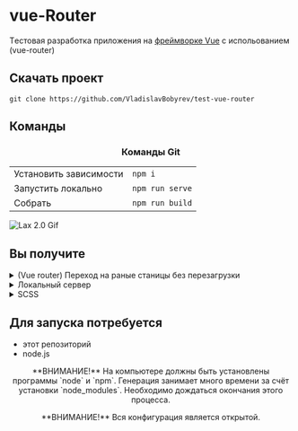 # vue-Router

Tестовая разработка приложения
на [фреймворке Vue](https://github.com/vuejs/vue)
 с испольованием (vue-router)

## Скачать проект
```
git clone https://github.com/VladislavBobyrev/test-vue-router
```

## Команды

<div align="center">
<h3  align="center">Команды Git</h3>  
  
|                        |                       |
|------------------------|:----------------------|
| Установить зависимости | `npm i`               |
| Запустить локально     | `npm run serve`       |
| Собрать                | `npm run build`       |
 
</div>

![Lax 2.0 Gif](https://github.com/VladislavBobyrev/)

## Вы получите
<details>
  <summary>(Vue router) Переход на раные станицы без перезагрузки</summary>
  [Что это?](https://router.vuejs.org/) 
    Роутиг на страницах осуществляется через [<router-view>]
    шапка сайта остается неизменной.
</details>

<details>
  <summary>Локальный сервер</summary>
  [Что это?](https://ru.wikipedia.org/wiki/Localhost) 
  По умолчанию [localhost:8080](http://localhost:8080).
</details>

<details>
  <summary>SCSS</summary>
  [Что это?](https://sass-scss.ru/)  
    В  проекте  автоматически будет создан файл scss
    Можно сразу пользоваться!
</details>


## Для запуска потребуется

- этот репозиторий 
- node.js

<p align="center">
**ВНИМАНИЕ!** На компьютере должны быть установлены программы `node` и `npm`.
Генерация  занимает много времени за счёт
установки `node_modules`. Необходимо дождаться окончания этого процесса.

  <p align="center">**ВНИМАНИЕ!** Вся конфигурация является открытой. </p>
</p>
